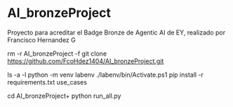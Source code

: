 # AI_bronzeProject
Proyecto para acreditar el Badge Bronze de Agentic AI de EY, realizado por Francisco Hernandez G

rm -r AI_bronzeProject -f
git clone https://github.com/FcoHdez1404/AI_bronzeProject.git

ls -a -l
python -m venv labenv
./labenv/bin/Activate.ps1
pip install -r requirements.txt use_cases


cd AI_bronzeProject+
python run_all.py